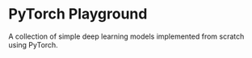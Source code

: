 # PyTorch Playground

A collection of simple deep learning models implemented from scratch using PyTorch.
